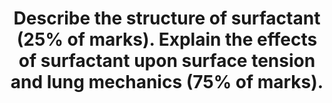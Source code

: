 ---
title: "Describe the structure of surfactant (25% of marks). Explain the effects of surfactant upon surface tension and lung mechanics (75% of marks)."
entityType: SAQ
exam: PEX
college: CICM
year: 2012
sitting: B
question: 06
passRate: 36
lo:
EC_expectedDomains:
- "The answer required a description of surfactant composition (phospholipids 85%, neutral lipids 5%, and proteins 10%)."
- "Phospholipid dipalmitoylphosphatidylcholine is the main surface active component."
- "It was expected candidates would provide a description of the arrangement of the phospholipids with the hydrophilic head in the aqueous phase and the hydrophobic tail in the airspace of the alveolus."
- "The effects of surfactant required an explanation of surface tension and how this affects alveoli."
- "One good way to explain this was describing how La Place’s law would affect alveoli with, and without, surfactant."
- "As the alveoli decrease in size, the surfactant molecules are pushed together and exert a greater surface tension lowering effect. Surfactant is also important in the lung elastic recoil and hysteresis and for alveolar stability preventing collapse and thereby improving lung compliance and decreasing work of breathing."
- "Surfactant also helps oppose the starling forces in the lung and keep fluid from being drawn into the alveoli."
EC_extraCredit:
EC_errorsCommon:
- "Candidates often misunderstood La Place’s law and did not explain how surfactant decreases surface tension."
---